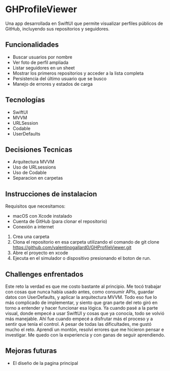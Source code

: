 # GHProfileViewer

Una app desarrollada en SwiftUI que permite visualizar perfiles públicos de GitHub, incluyendo sus repositorios y seguidores.

## Funcionalidades

- Buscar usuarios por nombre
- Ver foto de perfil ampliada
- Listar seguidores en un sheet
- Mostrar los primeros repositorios y acceder a la lista completa
- Persistencia del último usuario que se busco
- Manejo de errores y estados de carga

## Tecnologías

- SwiftUI
- MVVM
- URLSession
- Codable
- UserDefaults

## Decisiones Tecnicas
- Arquitectura MVVM
- Uso de URLsessions
- Uso de Codable
- Separacion en carpetas

## Instrucciones de instalacion

Requisitos que necesitamos:
- macOS con Xcode instalado
- Cuenta de GitHub (para clonar el repositorio)
- Conexión a internet

1. Crea una carpeta 
2. Clona el repositorio en esa carpeta utilizando el comando de git clone https://github.com/valentinogallard0/GHProfileViewer.git
3. Abre el proyecto en xcode 
4. Ejecuta en el simulador o dispositivo presionando el boton de run. 

## Challenges enfrentados
Este reto la verdad es que me costo bastante al principio. Me tocó trabajar con cosas que nunca había usado antes, como consumir APIs, guardar datos con UserDefaults, y aplicar la arquitectura MVVM. Todo eso fue lo más complicado de implementar, y siento que gran parte del reto giró en torno a entender y hacer funcionar esa lógica.
Ya cuando pasé a la parte visual, donde empecé a usar SwiftUI y cosas que ya conocía, todo se volvió más manejable. Ahí fue cuando empecé a disfrutar más el proceso y a sentir que tenía el control.
A pesar de todas las dificultades, me gustó mucho el reto. Aprendí un montón, resolví errores que me hicieron pensar e investigar.  Me quedo con la experiencia y con ganas de seguir aprendiendo.


## Mejoras futuras

- El diseño de la pagina principal

